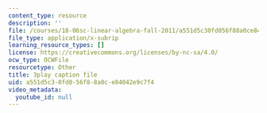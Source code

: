 ```yaml
---
content_type: resource
description: ''
file: /courses/18-06sc-linear-algebra-fall-2011/a551d5c30fd056f88a0ce84042e9c7f4_zWxhmBCdvFs.vtt
file_type: application/x-subrip
learning_resource_types: []
license: https://creativecommons.org/licenses/by-nc-sa/4.0/
ocw_type: OCWFile
resourcetype: Other
title: 3play caption file
uid: a551d5c3-0fd0-56f8-8a0c-e84042e9c7f4
video_metadata:
  youtube_id: null
---
```

